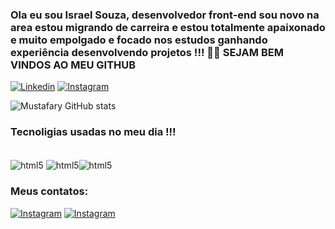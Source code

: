 ### Ola eu sou Israel Souza, desenvolvedor front-end sou novo na area estou migrando de carreira e estou totalmente apaixonado e muito empolgado e focado nos estudos ganhando experiência desenvolvendo projetos  !!! 🚀🚀 SEJAM BEM VINDOS AO MEU GITHUB

[![Linkedin](https://img.shields.io/badge/LinkedIn-0077B5?style=for-the-badge&logo=linkedin&logoColor=white)](https://www.linkedin.com/in/raelsouza1014/)
[![Instagram](https://img.shields.io/badge/Instagram-E4405F?style=for-the-badge&logo=instagram&logoColor=white)](https://www.instagram.com/raelsouza10/)


![Mustafary GitHub stats](https://github-readme-stats.vercel.app/api?username=Mustafary&show_icons=true&theme=dracula)


### Tecnoligias usadas no meu dia !!!

<div style=" display: inline_block"><br/>
 <img align= "center" alt="html5" src="https://img.shields.io/badge/HTML5-E34F26?style=for-the-badge&logo=html5&logoColor=white" />
<img align= "center" alt="html5" src="https://img.shields.io/badge/CSS3-1572B6?style=for-the-badge&logo=css3&logoColor=white" /><img align= "center" alt="html5" src="https://img.shields.io/badge/JavaScript-323330?style=for-the-badge&logo=javascript&logoColor=F7DF1E" />

 <br>




### Meus contatos:
[![Instagram](https://img.shields.io/badge/Gmail-D14836?style=for-the-badge&logo=gmail&logoColor=white)](is.raelsouza1014@gmail.com)
[![Instagram](https://img.shields.io/badge/WhatsApp-25D366?style=for-the-badge&logo=whatsapp&logoColor=white)](https://contate.me/raelsouza10) 
 
